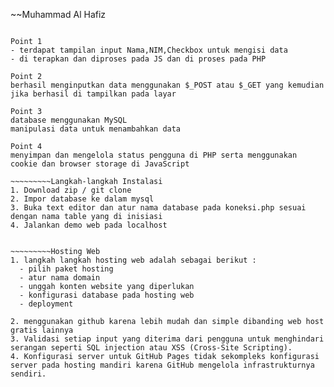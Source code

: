 ~~Muhammad Al Hafiz
~~~~~~~~~~120140108

Point 1
- terdapat tampilan input Nama,NIM,Checkbox untuk mengisi data
- di terapkan dan diproses pada JS dan di proses pada PHP

Point 2
berhasil menginputkan data menggunakan $_POST atau $_GET yang kemudian jika berhasil di tampilkan pada layar

Point 3
database menggunakan MySQL
manipulasi data untuk menambahkan data

Point 4
menyimpan dan mengelola status pengguna di PHP serta menggunakan cookie dan browser storage di JavaScript

~~~~~~~~~Langkah-langkah Instalasi
1. Download zip / git clone
2. Impor database ke dalam mysql
3. Buka text editor dan atur nama database pada koneksi.php sesuai dengan nama table yang di inisiasi
4. Jalankan demo web pada localhost


~~~~~~~~~Hosting Web
1. langkah langkah hosting web adalah sebagai berikut :
  - pilih paket hosting
  - atur nama domain
  - unggah konten website yang diperlukan
  - konfigurasi database pada hosting web
  - deployment

2. menggunakan github karena lebih mudah dan simple dibanding web host gratis lainnya
3. Validasi setiap input yang diterima dari pengguna untuk menghindari serangan seperti SQL injection atau XSS (Cross-Site Scripting).
4. Konfigurasi server untuk GitHub Pages tidak sekompleks konfigurasi server pada hosting mandiri karena GitHub mengelola infrastrukturnya sendiri.
